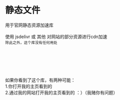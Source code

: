 静态文件
========
用于官网静态资源加速库</br></br>
使用 jsdelivr 或 其他 对网站的部分资源进行cdn加速</br>
`除此之外，这个库没有任何用处`</br>
</br>
</br>
</br>
</br>
</br>
</br>
如果你看到了这个库，有两种可能：</br>
1.你打开我的主页看到的</br>
2.通过我的网站打开我的主页看到的 ：）（我赌你有问题）</br>
